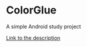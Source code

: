 # ColorGlue
A simple Android study project

[Link to the description](http://d-inter.ru/private/Vlad/android/2019_ColGliue.html)
